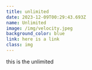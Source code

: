 ```yaml
---
title: unlimited
date: 2023-12-09T00:29:43.693Z
name: Unlimited
image: /img/velocity.jpeg
background_color: blue
link: here is a link
class: img
---
```

this is the unlimited